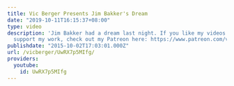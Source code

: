 ```yaml
---
title: Vic Berger Presents Jim Bakker's Dream
date: "2019-10-11T16:15:37+08:00"
type: video
description: 'Jim Bakker had a dream last night. If you like my videos and want to
  support my work, check out my Patreon here: https://www.patreon.com/vicberger'
publishdate: "2015-10-02T17:03:01.000Z"
url: /vicberger/UwRX7p5MIfg/
providers:
  youtube:
    id: UwRX7p5MIfg
---
```

